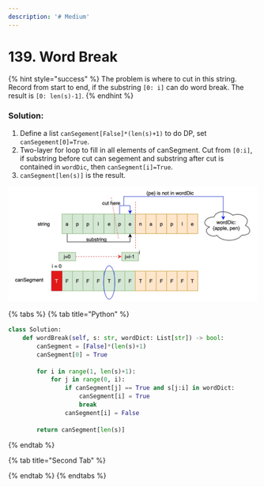 ```yaml
---
description: '# Medium'
---
```


# 139. Word Break

{% hint style="success" %}
The problem is where to cut in this string. Record from start to end, if the substring `[0: i]` can do word break. The result is `[0: len(s)-1]`.
{% endhint %}

### Solution:

1. Define a list `canSegement[False]*(len(s)+1)` to do DP, set `canSegement[0]=True`.
2. Two-layer for loop to fill in all elements of canSegment. Cut from `[0:i]`, if substring before cut can segement and substring after cut is contained in `wordDic`, then `canSegment[i]=True`. 
3. `canSegment[len(s)]` is the result.

![Because canSegment\[j\] = True and {pe} is not in wordDic, canSegment\[i\] = False](../.gitbook/assets/1592363411998.jpg)

{% tabs %}
{% tab title="Python" %}
```python
class Solution:
    def wordBreak(self, s: str, wordDict: List[str]) -> bool:
        canSegment = [False]*(len(s)+1)
        canSegment[0] = True
        
        for i in range(1, len(s)+1):
            for j in range(0, i):
                if canSegment[j] == True and s[j:i] in wordDict:
                    canSegment[i] = True
                    break
                canSegment[i] = False
            
        return canSegment[len(s)]
```
{% endtab %}

{% tab title="Second Tab" %}

{% endtab %}
{% endtabs %}




